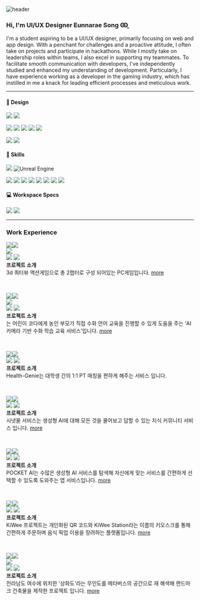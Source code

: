 ![header](https://capsule-render.vercel.app/api?type=waving&color=0:FFF0E1,100:FFA2B2&height=300&section=header&text=Eunnarae%20Song&fontSize=50&fontColor=FFFFFF&animation=fadeIn&fontAlignY=40)

### Hi, I'm UI/UX Designer Eunnarae Song Ꙭ̮
I'm a student aspiring to be a UI/UX designer, primarily focusing on web and app design. With a penchant for challenges and a proactive attitude, I often take on projects and participate in hackathons. While I mostly take on leadership roles within teams, I also excel in supporting my teammates. To facilitate smooth communication with developers, I've independently studied and enhanced my understanding of development. Particularly, I have experience working as a developer in the gaming industry, which has instilled in me a knack for leading efficient processes and meticulous work.

- - -

#### 🎨 Design
<!-- 프로토타입 -->
![](https://img.shields.io/badge/Figma-F24E1E?style=for-the-badge&logo=figma&logoColor=white)  ![](https://img.shields.io/badge/Proto.io-161637?style=for-the-badge&logo=proto.io&logoColor=00e5ff)
<!-- 어도비 -->
![](https://img.shields.io/badge/Adobe%20Photoshop-31A8FF?style=for-the-badge&logo=Adobe%20Photoshop&logoColor=black) ![](https://img.shields.io/badge/Adobe%20Illustrator-FF9A00?style=for-the-badge&logo=adobe%20illustrator&logoColor=white) ![](https://img.shields.io/badge/Adobe%20XD-470137?style=for-the-badge&logo=Adobe%20XD&logoColor=#FF61F6) ![](https://img.shields.io/badge/Adobe%20after%20affects-CF96FD?style=for-the-badge&logo=Adobe%20after%20effects&logoColor=393665) ![](https://img.shields.io/badge/Adobe%20Premiere%20Pro-9999FF?style=for-the-badge&logo=Adobe%20Premiere%20Pro&logoColor=white)
<!-- 영상, 3d -->
![](https://img.shields.io/badge/blender-%23F5792A.svg?style=for-the-badge&logo=blender&logoColor=white) ![](https://img.shields.io/badge/Behance-0054F7?style=for-the-badge&logo=behance&logoColor=white) 

#### 🚀 Skills
<!-- Game -->
![](https://img.shields.io/badge/Unity-100000?style=for-the-badge&logo=unity&logoColor=white) ![Unreal Engine](https://img.shields.io/badge/unrealengine-%23313131.svg?style=for-the-badge&logo=unrealengine&logoColor=white)
<!-- Coding-->
![](https://img.shields.io/badge/HTML-239120?style=for-the-badge&logo=html5&logoColor=white) ![](https://img.shields.io/badge/CSS-239120?&style=for-the-badge&logo=css3&logoColor=white) ![](https://img.shields.io/badge/JavaScript-F7DF1E?style=for-the-badge&logo=JavaScript&logoColor=white) ![](https://img.shields.io/badge/Java-ED8B00?style=for-the-badge&logo=openjdk&logoColor=white) ![](https://img.shields.io/badge/C%23-239120?style=for-the-badge&logo=c-sharp&logoColor=white) ![](https://img.shields.io/badge/C%2B%2B-00599C?style=for-the-badge&logo=c%2B%2B&logoColor=white) ![](https://img.shields.io/badge/p5%20js-ED225D?style=for-the-badge&logo=p5dotjs&logoColor=white) ![](https://img.shields.io/badge/MySQL-00000F?style=for-the-badge&logo=mysql&logoColor=white)

#### 💻 Workspace Specs
![](https://img.shields.io/badge/Apple-MacBook_Pro_2021-999999?style=for-the-badge&logo=apple&logoColor=white) ![](https://img.shields.io/badge/Intel-Core_i7_10th-0071C5?style=for-the-badge&logo=intel&logoColor=white)

- - -

### Work Experience
![](https://img.shields.io/badge/2024.03~-6B6B6B?style=for-the-badge&logo=eee&logoColor=000)![](https://img.shields.io/badge/Sophia%20Game%20Project-F1F1F1?style=for-the-badge&logo=eee&logoColor=000)
</br>
![](https://img.shields.io/badge/🏅-PlayX4%20참가%20게임%20개발팀%20선정-blue)
</br>
![](https://img.shields.io/badge/💡%20UI기획:%2050-5DBF4D) ![](https://img.shields.io/badge/🎨%20UI디자인:%20100-FF8E8E)
</br>
**프로젝트 소개**
</br>
3d 쿼터뷰 액션게임으로 총 2챕터로 구성 되어있는 PC게임입니다. <a href="https://game.naver.com/lounge/GEAR_HEART/home">more</a>

</br>

![](https://img.shields.io/badge/2023.12~-6B6B6B?style=for-the-badge&logo=eee&logoColor=000)![](https://img.shields.io/badge/COMMA%20Service-F1F1F1?style=for-the-badge&logo=eee&logoColor=000)
</br>
![](https://img.shields.io/badge/🏅-Solution%20Challenge%20Global%20Top%20100%20선정-blue)
</br>
![](https://img.shields.io/badge/💡%20기획:%2050-5DBF4D) ![](https://img.shields.io/badge/🎨%20UI/UX디자인:%20100-FF8E8E)
</br>
**프로젝트 소개**
</br>
<COMMA>는 어린이 코다에게 농인 부모가 직접 수화 언어 교육을 진행할 수 있게 도움을 주는 ‘AI 카메라 기반 수화 학습 교육 서비스’입니다. <a href="https://github.com/COM-MA">more</a>

</br>

![](https://img.shields.io/badge/2023.05~-6B6B6B?style=for-the-badge&logo=eee&logoColor=000)![](https://img.shields.io/badge/Health%20Genie%20Service-F1F1F1?style=for-the-badge&logo=eee&logoColor=000)
</br>
![](https://img.shields.io/badge/💡%20기획:%2020-5DBF4D) ![](https://img.shields.io/badge/🎨%20UI/UX디자인:%20100-FF8E8E)
</br>
**프로젝트 소개**
</br>
Health-Genie는 대학생 간의 1:1 PT 매칭을 편하게 해주는 서비스 입니다.

</br>

![](https://img.shields.io/badge/2023.11~12-6B6B6B?style=for-the-badge&logo=eee&logoColor=000)![](https://img.shields.io/badge/시냇물:%20생성형%20AI에%20대해%20모든%20것을%20물어봐요!-F1F1F1?style=for-the-badge&logo=eee&logoColor=000)
</br>
![](https://img.shields.io/badge/💡%20기획:%2040-5DBF4D) ![](https://img.shields.io/badge/🎨%20UI/UX디자인:%20100-FF8E8E)
</br>
**프로젝트 소개**
</br>
시냇물 서비스는 생성형 AI에 대해 모든 것을 물어보고 답할 수 있는 지식 커뮤니티 서비스 입니다. <a href="https://www.behance.net/gallery/187349177/AI-">more</a>

</br>

![](https://img.shields.io/badge/2023.09~10-6B6B6B?style=for-the-badge&logo=eee&logoColor=000)![](https://img.shields.io/badge/내%20손%20안의%20AI%20가이드:%20POCKET%20AI-F1F1F1?style=for-the-badge&logo=eee&logoColor=000)
</br>
![](https://img.shields.io/badge/💡%20기획:%2040-5DBF4D) ![](https://img.shields.io/badge/🎨%20UI/UX디자인:%2070-FF8E8E)
</br>
**프로젝트 소개**
</br>
POCKET AI는 수많은 생성형 AI 서비스를 탐색해 자신에게 맞는 서비스를 간편하게 선택할 수 있도록 도와주는 앱 서비스입니다.  <a href="https://www.behance.net/gallery/187349025/POCKET-AI-AI-">more</a>

</br>

![](https://img.shields.io/badge/2023.09~10-6B6B6B?style=for-the-badge&logo=eee&logoColor=000)![](https://img.shields.io/badge/KiWee%20Project-F1F1F1?style=for-the-badge&logo=eee&logoColor=000)
</br>
![](https://img.shields.io/badge/💡%20기획:%2030-5DBF4D) ![](https://img.shields.io/badge/🎨%20UI/UX디자인:%20100-FF8E8E)
</br>
**프로젝트 소개**
</br>
KiWee 프로젝트는 개인화된 QR 코드와 KiWee Station라는 이름의 키오스크를 통해 간편하게 주문하며 음식 픽업 이용을 장려하는 플랫폼입니다.  <a href="https://github.com/no-ikjun/kiwee-app">more</a>

</br>

![](https://img.shields.io/badge/2023.09~10-6B6B6B?style=for-the-badge&logo=eee&logoColor=000)![](https://img.shields.io/badge/Memory%20Cell%20(Meta%20Island%20Project)-F1F1F1?style=for-the-badge&logo=eee&logoColor=000)
</br>
![](https://img.shields.io/badge/🏅-파이널%20그룹%20최종%207팀%20당선-blue)
</br>
![](https://img.shields.io/badge/💡%20기획:%2030-5DBF4D) ![](https://img.shields.io/badge/🎨%20컨셉%20아트%20디자인:%2050-FF8E8E)
</br>
**프로젝트 소개**
</br>
전라남도 여수에 위치한 '상화도'라는 무인도를 메타버스의 공간으로 재 해색해 랜드마크 건축물을 제작한 프로젝트 입니다. <a href="https://sites.google.com/view/meta-island/home">more</a>
<!--
**eunarae/eunarae** is a ✨ _special_ ✨ repository because its `README.md` (this file) appears on your GitHub profile.

Here are some ideas to get you started:

- 🔭 I’m currently working on ...
- 🌱 I’m currently learning ...
- 👯 I’m looking to collaborate on ...
- 🤔 I’m looking for help with ...
- 💬 Ask me about ...
- 📫 How to reach me: ...
- 😄 Pronouns: ...
- ⚡ Fun fact: ...
-->
